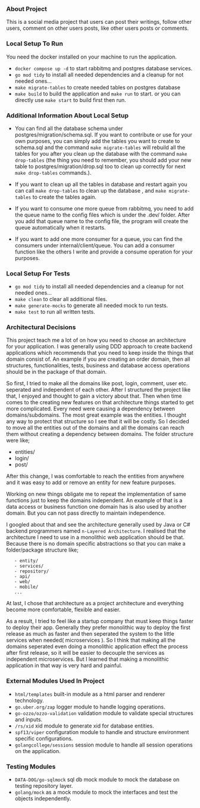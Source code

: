 ### About Project

This is a social media project that users can post their
writings, follow other users, comment on other users posts,
like other users posts or comments.


### Local Setup To Run

You need the docker installed on your machine to run the
application.

- `docker compose up -d` to start rabbitmq and postgres database services.
- `go mod tidy` to install all needed dependencies and a cleanup for not needed ones...
- `make migrate-tables` to create needed tables on postgres database
- `make build` to build the application and `make run` to start.
or you can directly use `make start` to build first then run.

### Additional Information About Local Setup
- You can find all the database schema under postgres/migration/schema.sql. If you
want to contribute or use for your own purposes, you can simply add the tables you
want to create to schema.sql and the command `make migrate-tables` will rebuild 
all the tables for you after you clean up the database with the command `make drop-tables`
(the thing you need to remember, you should add your new table to postgres/migration/drop.sql
too to clean up correctly for next `make drop-tables` commands.).

- If you want to clean up all the tables in database and restart again you can
  call `make drop-tables` to clean up the database , and `make migrate-tables` to create
  the tables again.

- If you want to consume one more queue from rabbitmq, you need to add the queue name to
the config files which is under the .dev/ folder. After you add that queue name to the config
file, the program will create the queue automatically when it restarts.

- If you want to add one more consumer for a queue, you can find the consumers under
internal/client/queue. You can add a consumer function like the others I write and provide
a consume operation for your purposes.

### Local Setup For Tests
- `go mod tidy` to install all needed dependencies and a cleanup for not needed ones...
- `make clean` to clear all additional files.
- `make generate-mocks` to generate all needed mock to run tests.
- `make test` to run all written tests.

### Architectural Decisions
This project teach me a lot of on how you need to choose
an architecture for your application. I was generally using DDD approach
to create backend applications which recommends that you need to
keep inside the things that domain consist of. An example
if you are creating an order domain, then all structures, functionalities,
tests, business and database access operations should be in the package of that domain.

So first, I tried to make all the domains like post, login, comment, user etc.
seperated and independent of each other. After I structured the project like 
that, I enjoyed and thought to gain a victory about that. Then when time comes
to the creating new features on that architecture things started to get more complicated.
Every need were causing a dependency between domains/subdomains. The most great
example was the entities. I thought any way to protect that structure
so I see that it will be costly. So I decided to move all the entities out of
the domains and all the domains can reach them without creating a dependency
between domains. The folder structure were like;

- entities/
- login/
- post/

After this change, I was comfortable to reach the entities from anywhere
and it was easy to add or remove an entity for new feature purposes.

Working on new things obligate me to repeat the implementation of same functions
just to keep the domains independent. An example of that is a data access or business
function one domain has is also used by another domain. But you can not pass directly
to maintain independence.

I googled about that and see the architecture generally used by Java
or C# backend programmers named `n-Layered Architecture`. I realised that
the architecture I need to use in a monolithic web application should
be that. Because there is no domain specific abstractions so that
you can make a folder/package structure like;
```
   - entity/
   - services/
   - repository/
   - api/
   - web/
   - mobile/
   ...
```
At last, I chose that architecture as a project architecture and everything
become more comfortable, flexible and easier.

As a result, I tried to feel like a startup company that must keep things faster
to deploy their app. Generally they prefer monolithic way to deploy the first
release as much as faster and then seperated the system to the little services when needed( microservices ).
So I think that making all the domains seperated even doing a monolithic application effect the process 
after first release, so it will be easier to decouple the services as independent microservices.
But I learned that making a monolithic application in that
way is very hard and painful.

### External Modules Used In Project
- `html/templates` built-in module as a html parser and renderer technology.
- `go.uber.org/zap` logger module to handle logging operations.
- `go-ozzo/ozzo-validation` validation module to validate special structures and inputs.
- `/rs/xid` xid module to generate xid for database entities.
- `spf13/viper` configuration module to handle and structure environment specific configurations.
- `golangcollege/sessions` session module to handle all session operations on the application.

### Testing Modules
- `DATA-DOG/go-sqlmock` sql db mock module to mock the database on
testing repository layer.
- `golang/mock` as a mock module to mock the interfaces and test
the objects independently.
